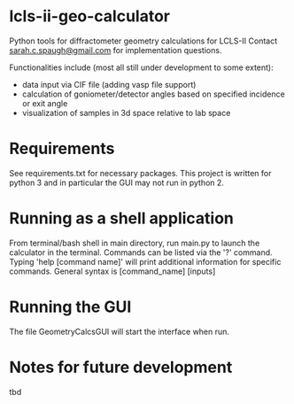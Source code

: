# lcls-ii-geo-calculator
Python tools for diffractometer geometry calculations for LCLS-II 
Contact sarah.c.spaugh@gmail.com for implementation questions.

Functionalities include (most all still under development to some extent):
- data input via CIF file (adding vasp file support)
- calculation of goniometer/detector angles based on specified incidence or exit angle
- visualization of samples in 3d space relative to lab space

# Requirements
See requirements.txt for necessary packages.
This project is written for python 3 and in particular the GUI may not run in python 2.

# Running as a shell application
From terminal/bash shell in main directory, run main.py to launch the calculator in the terminal. 
Commands can be listed via the '?' command. Typing 'help [command name]' will print additional information for specific commands.
General syntax is [command_name] [inputs]

# Running the GUI
The file GeometryCalcsGUI will start the interface when run.

# Notes for future development
 tbd 
